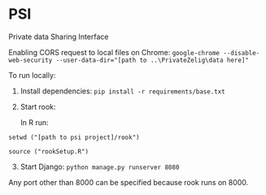 # PSI
Private data Sharing Interface

Enabling CORS request to local files on Chrome:
`google-chrome --disable-web-security --user-data-dir="[path to ..\PrivateZelig\data here]"`


To run locally:

1. Install dependencies: `pip install -r requirements/base.txt`

2. Start rook:

    In R run: 

`setwd ("[path to psi project]/rook")`

`source ("rookSetup.R")`

3. Start Django: `python manage.py runserver 8080`

Any port other than 8000 can be specified because rook runs on 8000. 


